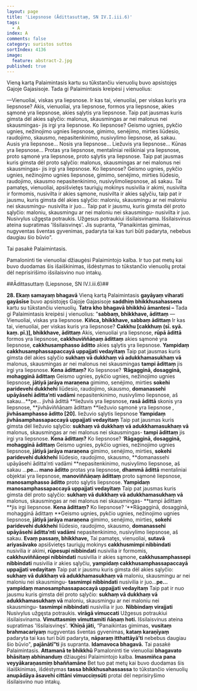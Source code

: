```yaml
---
layout: page
title: 'Liepsnose (Ādittasuttaṃ, SN IV.I.iii.6)'
tags:
  - A
index: A
comments: false
category: suristos suttos
sortIndex: 4136
image:
  feature: abstract-2.jpg
published: true
---
```


Vieną kartą Palaimintasis kartu su tūkstančiu vienuolių buvo apsistojęs Gajoje Gajasisoje. Tada gi Palaimintasis kreipėsi į vienuolius:

—Vienuoliai, viskas yra liepsnose. Ir kas tai, vienuoliai, per viskas kuris yra liepsnose? Akis, vienuoliai, yra liepsnose, formos yra liepsnose, akies sąmonė yra liepsnose, akies sąlytis yra liepsnose. Taip pat jausmas kuris gimsta dėl akies sąlyčio: malonus, skausmingas ar nei malonus nei skausmingas- jis irgi yra liepsnose. Ko liepsnose? Geismo ugnies, pykčio ugnies, nežinojimo ugnies liepsnose, gimimo, senėjimo, mirties liūdesio, raudojimo, skausmo, nepasitenkinimo, nusivylimo liepsnose, aš sakau. Ausis yra liepsnose... Nosis yra liepsnose... Liežuvis yra liepsnose… Kūnas yra liepsnose... Protas yra liepsnose, mentaliniai reiškiniai yra liepsnose, proto sąmonė yra liepsnose, proto sąlytis yra liepsnose. Taip pat jausmas kuris gimsta dėl proto sąlyčio: malonus, skausmingas ar nei malonus nei skausmingas- jis irgi yra liepsnose. Ko liepsnose? Geismo ugnies, pykčio ugnies, nežinojimo ugnies liepsnose, gimimo, senėjimo, mirties liūdesio, raudojimo, skausmo nepasitenkinimo, nusivylimoliepsnose, aš sakau. Tai pamatęs, vienuoliai, apsišvietęs tauriųjų mokinys nusivilia ir akimi, nusivilta ir formomis, nusivilta ir akies sąmone, nusivilta ir akies sąlyčiu, taip pat ir jausmu, kuris gimsta dėl akies sąlyčio: maloniu, skausmingu ar nei maloniu nei skausmingu- nusivilta ir juo… Taip pat ir jausmu, kuris gimsta dėl proto sąlyčio: maloniu, skausmingu ar nei maloniu nei skausmingu- nusivilta ir juo. Nusivylus užgęsta potraukis. Užgesus potraukiui išsilaisvinama. Išsilaisvinus ateina supratimas 'Išsilaisvinęs'. Jis supranta, "Panaikintas gimimas, nugyventas šventas gyvenimas, padaryta tai kas turi būti padaryta, nebebus daugiau šio būvio".

Tai pasakė Palaimintasis.

Pamaloninti tie vienuoliai džiaugėsi Palaimintojo kalba. Ir tuo pat metų kai buvo duodamas šis išaiškinimas, išdėstymas to tūkstančio vienuolių protai dėl neprisirišimo išsilaisvino nuo intakų.

##Ādittasuttaṃ (Liepsnose, SN IV.I.iii.6)##

**28. Ekaṃ samayaṃ bhagavā** Vieną kartą Palaimintasis **gayāyaṃ viharati gayāsīse** buvo apsistojęs Gajoje Gajasisoje **saddhiṃ bhikkhusahassena** kartu su tūkstančiu vienuolių. **Tatra kho bhagavā bhikkhū āmantesi –** Tada gi Palaimintasis kreipėsi į vienuolius: "**sabbaṃ, bhikkhave, ādittaṃ** —Vienuoliai, viskas yra liepsnose. **Kiñca, bhikkhave, sabbaṃ ādittaṃ** Ir kas tai, vienuoliai, per viskas kuris yra liepsnose? **Cakkhu [cakkhuṃ (sī. syā. kaṃ. pī.)], bhikkhave, ādittaṃ** Akis, vienuoliai yra liepsnose, **rūpā ādittā** formos yra liepsnose, **cakkhuviññāṇaṃ ādittaṃ** akies sąmonė yra liepsnose, **cakkhusamphasso āditto** akies sąlytis yra liepsnose. **Yampidaṃ cakkhusamphassapaccayā uppajjati vedayitaṃ** Taip pat jausmas kuris gimsta dėl akies sąlyčio **sukhaṃ vā dukkhaṃ vā adukkhamasukhaṃ vā** malonus, skausmingas ar nei malonus nei skausmingas **tampi ādittaṃ** jis irgi yra liepsnose. **Kena ādittaṃ?** Ko liepsnose? ‘**Rāgagginā, dosagginā, mohagginā ādittaṃ** Geismo ugnies, pykčio ugnies, nežinojimo ugnies liepsnose, **jātiyā jarāya maraṇena** gimimo, senėjimo, mirties **sokehi paridevehi dukkhehi** liūdesio, raudojimo, skausmo, **domanassehi upāyāsehi āditta’nti vadāmi** nepasitenkinimo, nusivylimo liepsnose, aš sakau…**pe… jivhā ādittā **liežuvis yra liepsnose, **rasā ādittā** skonis yra liepsnose, **jivhāviññāṇaṃ ādittaṃ **liežuvio sąmonė yra liepsnose , **jivhāsamphasso āditto [20].** liežuvio sąlytis liepsnose **Yampidaṃ jivhāsamphassapaccayā uppajjati vedayitaṃ** Taip pat jausmas kuris gimsta dėl liežuvio sąlyčio: **sukhaṃ vā dukkhaṃ vā adukkhamasukhaṃ vā** malonus, skausmingas ar nei malonus nei skausmingas- **tampi ādittaṃ** jis irgi yra liepsnose. **Kena ādittaṃ?** Ko liepsnose? ‘**Rāgagginā, dosagginā, mohagginā ādittaṃ** Geismo ugnies, pykčio ugnies, nežinojimo ugnies liepsnose, **jātiyā jarāya maraṇena** gimimo, senėjimo, mirties, **sokehi paridevehi dukkhehi** liūdesio, raudojimo, skausmo, **domanassehi upāyāsehi āditta’nti vadāmi **nepasitenkinimo, nusivylimo liepsnose, aš sakau …**pe… mano āditto** protas yra liepsnose, **dhammā ādittā** mentaliniai objektai yra liepsnose, **manoviññāṇaṃ ādittaṃ** proto sąmonė liepsnose, **manosamphasso āditto** proto sąlytis liepsnose. **Yampidaṃ manosamphassapaccayā uppajjati vedayitaṃ** Taip pat jausmas kuris gimsta dėl proto sąlyčio: **sukhaṃ vā dukkhaṃ vā adukkhamasukhaṃ vā** malonus, skausmingas ar nei malonus nei skausmingas- **tampi ādittaṃ **jis irgi liepsnose. **Kena ādittaṃ?** Ko liepsnose? ‘**Rāgagginā, dosagginā, mohagginā ādittaṃ **Geismo ugnies, pykčio ugnies, nežinojimo ugnies liepsnose, **jātiyā jarāya maraṇena** gimimo, senėjimo, mirties, **sokehi paridevehi dukkhehi** liūdesio, raudojimo, skausmo, **domanassehi upāyāsehi āditta’nti** **vadāmi** nepasitenkinimo, nusivylimo liepsnose, aš sakau. **Evaṃ passaṃ, bhikkhave,** Tai pamatęs, vienuoliai, **sutavā ariyasāvako** apsišvietęs tauriųjų mokinys **cakkhusmimpi nibbindati** nusivilia ir akimi, **rūpesupi nibbindati** nusivilia ir formomis, **cakkhuviññāṇepi nibbindati** nusivilia ir akies sąmone, **cakkhusamphassepi nibbindati** nusivilia ir akies sąlyčiu, **yampidaṃ cakkhusamphassapaccayā uppajjati vedayitaṃ** Taip pat ir jausmu kuris gimsta dėl akies sąlyčio: **sukhaṃ vā dukkhaṃ vā adukkhamasukhaṃ vā** maloniu, skausmingu ar nei maloniu nei skausmingu- **tasmimpi nibbindati** nusivilia ir juo…**pe… yampidaṃ  manosamphassapaccayā uppajjati vedayitaṃ** Taip pat ir nuo jausmu kuris gimsta dėl proto sąlyčio: **sukhaṃ vā dukkhaṃ vā adukkhamasukhaṃ vā** maloniu, skausmingu ar nei maloniu nei skausmingu- **tasmimpi nibbindati** nusivilia ir juo. **Nibbindaṃ virajjati** Nusivylus užgęsta potraukis. **virāgā vimuccati** Užgesus potraukiui išsilaisvinama. **Vimuttasmiṃ vimuttamiti ñāṇaṃ hoti.** Išsilaisvinus ateina supratimas 'Išsilaisvinęs'. ‘**Khīṇā jāti,** “Panaikintas gimimas, **vusitaṃ brahmacariyaṃ** nugyventas šventas gyvenimas, **kataṃ karaṇīyaṃ** padaryta tai kas turi būti padaryta, **nāparaṃ itthattāyā’ti** nebebus daugiau šio būvio", **pajānātī”ti** jis supranta. **Idamavoca bhagavā.** Tai pasakė Palaimintasis. **Attamanā te bhikkhū** Pamaloninti tie vienuoliai **bhagavato bhāsitaṃ abhinanduṃ** džiaugėsi Palaimintojo kalba. **Imasmiñca pana veyyākaraṇasmiṃ bhaññamāne** Bet tuo pat metų kai buvo duodamas šis išaiškinimas, išdėstymas **tassa bhikkhusahassassa** to tūkstančio vienuolių **anupādāya āsavehi cittāni vimucciṃsūti** protai dėl neprisiryšimo išsilaisvino nuo intakų.
